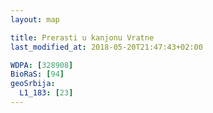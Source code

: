 ```yaml
---
layout: map

title: Prerasti u kanjonu Vratne
last_modified_at: 2018-05-20T21:47:43+02:00

WDPA: [328908]
BioRaS: [94]
geoSrbija:
  L1_183: [23]
---
```


